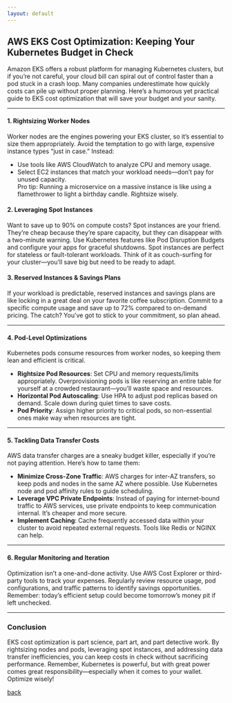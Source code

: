 ```yaml
---
layout: default
---
```


## AWS EKS Cost Optimization: Keeping Your Kubernetes Budget in Check

Amazon EKS offers a robust platform for managing Kubernetes clusters, but if you’re not careful, your cloud bill can spiral out of control faster than a pod stuck in a crash loop. Many companies underestimate how quickly costs can pile up without proper planning. Here’s a humorous yet practical guide to EKS cost optimization that will save your budget and your sanity.

---

#### **1. Rightsizing Worker Nodes**
Worker nodes are the engines powering your EKS cluster, so it’s essential to size them appropriately. Avoid the temptation to go with large, expensive instance types “just in case.” Instead:
- Use tools like AWS CloudWatch to analyze CPU and memory usage.
- Select EC2 instances that match your workload needs—don’t pay for unused capacity.  
Pro tip: Running a microservice on a massive instance is like using a flamethrower to light a birthday candle. Rightsize wisely.

#### **2. Leveraging Spot Instances**
Want to save up to 90% on compute costs? Spot instances are your friend. They’re cheap because they’re spare capacity, but they can disappear with a two-minute warning. Use Kubernetes features like Pod Disruption Budgets and configure your apps for graceful shutdowns. Spot instances are perfect for stateless or fault-tolerant workloads. Think of it as couch-surfing for your cluster—you’ll save big but need to be ready to adapt.

#### **3. Reserved Instances & Savings Plans**
If your workload is predictable, reserved instances and savings plans are like locking in a great deal on your favorite coffee subscription. Commit to a specific compute usage and save up to 72% compared to on-demand pricing. The catch? You’ve got to stick to your commitment, so plan ahead.

---

#### **4. Pod-Level Optimizations**
Kubernetes pods consume resources from worker nodes, so keeping them lean and efficient is critical.  
- **Rightsize Pod Resources**: Set CPU and memory requests/limits appropriately. Overprovisioning pods is like reserving an entire table for yourself at a crowded restaurant—you’ll waste space and resources.
- **Horizontal Pod Autoscaling**: Use HPA to adjust pod replicas based on demand. Scale down during quiet times to save costs.
- **Pod Priority**: Assign higher priority to critical pods, so non-essential ones make way when resources are tight.

---

#### **5. Tackling Data Transfer Costs**
AWS data transfer charges are a sneaky budget killer, especially if you’re not paying attention. Here’s how to tame them:
- **Minimize Cross-Zone Traffic**: AWS charges for inter-AZ transfers, so keep pods and nodes in the same AZ where possible. Use Kubernetes node and pod affinity rules to guide scheduling.
- **Leverage VPC Private Endpoints**: Instead of paying for internet-bound traffic to AWS services, use private endpoints to keep communication internal. It’s cheaper and more secure.
- **Implement Caching**: Cache frequently accessed data within your cluster to avoid repeated external requests. Tools like Redis or NGINX can help.

---

#### **6. Regular Monitoring and Iteration**
Optimization isn’t a one-and-done activity. Use AWS Cost Explorer or third-party tools to track your expenses. Regularly review resource usage, pod configurations, and traffic patterns to identify savings opportunities. Remember: today’s efficient setup could become tomorrow’s money pit if left unchecked.

---

### Conclusion
EKS cost optimization is part science, part art, and part detective work. By rightsizing nodes and pods, leveraging spot instances, and addressing data transfer inefficiencies, you can keep costs in check without sacrificing performance. Remember, Kubernetes is powerful, but with great power comes great responsibility—especially when it comes to your wallet. Optimize wisely!

[back](../)
